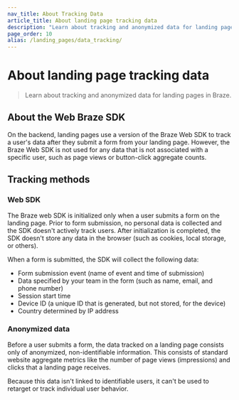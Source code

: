 ```yaml
---
nav_title: About Tracking Data
article_title: About landing page tracking data
description: "Learn about tracking and anonymized data for landing pages in Braze."
page_order: 10
alias: /landing_pages/data_tracking/
---
```


# About landing page tracking data

> Learn about tracking and anonymized data for landing pages in Braze.

## About the Web Braze SDK

On the backend, landing pages use a version of the Braze Web SDK to track a user's data after they submit a form from your landing page. However, the Braze Web SDK is not used for any data that is not associated with a specific user, such as page views or button-click aggregate counts.

## Tracking methods

### Web SDK

The Braze web SDK is initialized only when a user submits a form on the landing page. Prior to form submission, no personal data is collected and the SDK doesn't actively track users. After initialization is completed, the SDK doesn't store any data in the browser (such as cookies, local storage, or others).

When a form is submitted, the SDK will collect the following data:

- Form submission event (name of event and time of submission)
- Data specified by your team in the form (such as name, email, and phone number)
- Session start time
- Device ID (a unique ID that is generated, but not stored, for the device)
- Country determined by IP address

### Anonymized data

Before a user submits a form, the data tracked on a landing page consists only of anonymized, non-identifiable information. This consists of standard website aggregate metrics like the number of page views (impressions) and clicks that a landing page receives.

Because this data isn't linked to identifiable users, it can't be used to retarget or track individual user behavior.

